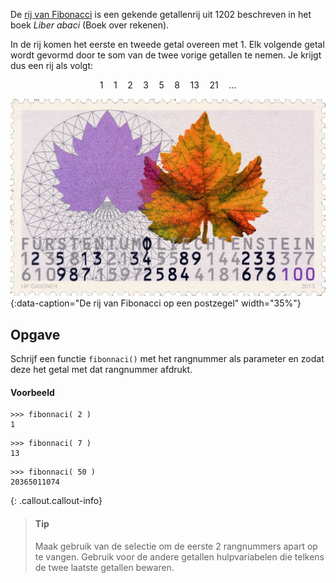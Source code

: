 De <a href="https://nl.wikipedia.org/wiki/Rij_van_Fibonacci" target="_blank">rij van Fibonacci</a> is een gekende getallenrij uit 1202 beschreven in het boek *Liber abaci* (Boek over rekenen).

In de rij komen het eerste en tweede getal overeen met 1. Elk volgende getal wordt gevormd door te som van de twee vorige getallen te nemen. Je krijgt dus een rij als volgt:

$$
1 \quad 1 \quad 2 \quad 3\quad 5\quad 8\quad 13\quad 21 \quad \ldots
$$

![Fibonacci](media/Fibonacci.png "Fibonacci"){:data-caption="De rij van Fibonacci op een postzegel" width="35%"}

## Opgave
Schrijf een functie `fibonnaci()` met het rangnummer als parameter en zodat deze het getal met dat rangnummer afdrukt.

#### Voorbeeld
```
>>> fibonnaci( 2 )
1
```
```
>>> fibonnaci( 7 )
13
```
```
>>> fibonnaci( 50 )
20365011074
```

{: .callout.callout-info}
> #### Tip
> Maak gebruik van de selectie om de eerste 2 rangnummers apart op te vangen. Gebruik voor de andere getallen hulpvariabelen die telkens de twee laatste getallen bewaren.